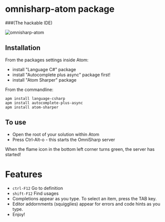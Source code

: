 # omnisharp-atom package
###(The hackable IDE)

![omnisharp-atom](https://github.com/Omnisharp/omnisharp-atom/raw/master/omnisharp-atom.gif)

## Installation

From the packages settings inside Atom:

* install "Language C#" package
* install "Autocomplete plus async" package first!
* install "Atom Sharper" package

From the commandline:

```
apm install language-csharp
apm install autocomplete-plus-async
apm install atom-sharper
```

## To use

- Open the root of your solution within Atom
- Press Ctrl-Alt-o - this starts the OmniSharp server

When the flame icon in the bottom left corner turns green, the server has started!

# Features

- `ctrl-F12` Go to definition
- `shift-F12` Find usages
- Completions appear as you type. To select an item, press the TAB key.
- Editor addornments (squigglies) appear for errors and code hints as you type.
- Enjoy!
